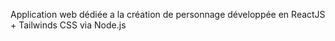 Application web dédiée a la création de personnage 
développée en ReactJS + Tailwinds CSS via Node.js
